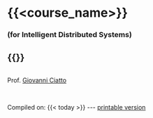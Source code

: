 # {{<course_name>}}
### **(for Intelligent Distributed Systems)**

<h2 style="margin-bottom: 0;">{{<academic_year>}}</h2>

<br>

Prof. [Giovanni Ciatto](https://www.unibo.it/sitoweb/giovanni.ciatto/en)

<br>

Compiled on: {{< today >}} --- [<i class="fa fa-print" aria-hidden="true"></i> printable version](?print-pdf&pdfSeparateFragments=false)

<!-- [<i class="fa fa-undo" aria-hidden="true"></i> back](..) -->
